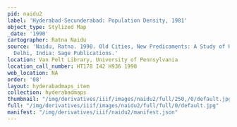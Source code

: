 ```yaml
---
pid: naidu2
label: 'Hyderabad-Secunderabad: Population Density, 1981'
object_type: Stylized Map
_date: '1990'
cartographer: Ratna Naidu
source: 'Naidu, Ratna. 1990. Old Cities, New Predicaments: A Study of Hyderabad. New
  Delhi, India: Sage Publications.'
location: Van Pelt Library, University of Pennsylvania
location_call_number: HT178 I42 H936 1990
web_location: NA
order: '08'
layout: hyderabadmaps_item
collection: hyderabadmaps
thumbnail: "/img/derivatives/iiif/images/naidu2/full/250,/0/default.jpg"
full: "/img/derivatives/iiif/images/naidu2/full/full/0/default.jpg"
manifest: "/img/derivatives/iiif/naidu2/manifest.json"
---
```

